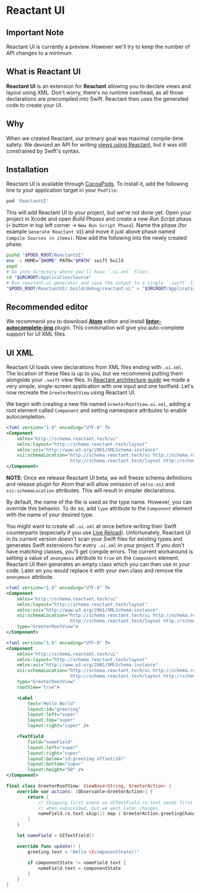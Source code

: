 # Reactant UI

## Important Note
Reactant UI is currently a preview. However we'll try to keep the number of API changes to a minimum.

## What is Reactant UI
**Reactant UI** is an extension for **Reactant** allowing you to declare views and layout using XML. Don't worry, there's no runtime overhead, as all those declarations are precompiled into Swift. Reactant then uses the generated code to create your UI.

## Why
When we created Reactant, our primary goal was maximal compile-time safety. We devised an API for writing [views using Reactant](../getting-started/quickstart.md), but it was still constrained by Swift's syntax.

## Installation
Reactant UI is available through [CocoaPods](http://cocoapods.org). To install it, add the following line to your application target in your `Podfile`:

```ruby
pod 'ReactantUI'
```

This will add Reactant UI to your project, but we're not done yet. Open your project in Xcode and open *Build Phases* and create a new *Run Script* phase (`+` button in top left corner -> `New Run Script Phase`). Name the phase (for example `Generate Reactant UI`) and move it just above phase named `Compile Sources (n items)`. Now add the following into the newly created phase.

```sh
pushd "$PODS_ROOT/ReactantUI"
env -i HOME="$HOME" PATH="$PATH" swift build
popd
# Go into directory where you'll have `.ui.xml` files.
cd "$SRCROOT/Application/Source"
# Run reactant-ui generator and save the output to a single `.swift` file
"$PODS_ROOT/ReactantUI/.build/debug/reactant-ui" > "$SRCROOT/Application/Generated/GeneratedUI.swift"
```

## Recommended editor

We recommend you to download [**Atom**](https://atom.io/) editor and install [**linter-autocomplete-jing**](https://atom.io/packages/linter-autocomplete-jing) plugin. This combination will give you auto-complete support for UI XML files.

## UI XML

Reactant UI loads view declarations from XML files ending with `.ui.xml`. The location of these files is up to you, but we recommend putting them alongside your `.swift` view files. In [Reactant architecture guide](../getting-started/architecture.md) we made a very simple, single-screen application with one input and one textfield. Let's now recreate the `GreeterRootView` using Reactant UI.

We begin with creating a new file named `GreeterRootView.ui.xml`, adding a root element called `Component` and setting namespace attributes to enable autocompletion.

```xml
<?xml version="1.0" encoding="UTF-8" ?>
<Component
    xmlns="http://schema.reactant.tech/ui"
    xmlns:layout="http://schema.reactant.tech/layout"
    xmlns:xsi="http://www.w3.org/2001/XMLSchema-instance"
    xsi:schemaLocation="http://schema.reactant.tech/ui http://schema.reactant.tech/ui.xsd
                        http://schema.reactant.tech/layout http://schema.reactant.tech/layout.xsd">
</Component>
```

**NOTE**: Once we release Reactant UI beta, we will freeze schema definitions and release plugin for Atom that will allow omission of `xmlns:xsi` and `xsi:schemaLocation` attributes. This will result in simpler declarations.

By default, the name of the file is used as the type name. However, you can override this behavior. To do so, add `type` attribute to the `Component` element with the name of your desired type.

You might want to create all `.ui.xml` at once before writing their Swift counterparts (especially if you use [Live Reload](./live-reload.md)). Unfortunately, Reactant UI in its current version doesn't scan your Swift files for existing types and generates Swift extensions for every `.ui.xml` in your project. If you don't have matching classes, you'll get compile errors. The current workaround is setting a value of `anonymous` attribute to `true` on the `Component` element. Reactant UI then generates an empty class which you can then use in your code. Later on you would replace it with your own class and remove the `anonymous` attribute.

```xml
<?xml version="1.0" encoding="UTF-8" ?>
<Component
    xmlns="http://schema.reactant.tech/ui"
    xmlns:layout="http://schema.reactant.tech/layout"
    xmlns:xsi="http://www.w3.org/2001/XMLSchema-instance"
    xsi:schemaLocation="http://schema.reactant.tech/ui http://schema.reactant.tech/ui.xsd
                        http://schema.reactant.tech/layout http://schema.reactant.tech/layout.xsd"
    type="GreeterRootView">
</Component>
```



```xml
<?xml version="1.0" encoding="UTF-8" ?>
<Component
    xmlns="http://schema.reactant.tech/ui"
    xmlns:layout="http://schema.reactant.tech/layout"
    xmlns:xsi="http://www.w3.org/2001/XMLSchema-instance"
    xsi:schemaLocation="http://schema.reactant.tech/ui http://schema.reactant.tech/ui.xsd
                        http://schema.reactant.tech/layout http://schema.reactant.tech/layout.xsd"
    type="GreeterRootView"
    rootView="true">

    <Label
        text="Hello World"
        layout:id="greeting"
        layout:left="super"
        layout:top="super"
        layout:right="super" />

    <TextField
        field="nameField"
        layout:left="super"
        layout:right="super"
        layout:below="id:greeting offset(10)"
        layout:bottom="super"
        layout:height="50" />
</Component>
```


```swift
final class GreeterRootView: ViewBase<String, GreeterAction> {
    override var actions: [Observable<GreeterAction>] {
        return [
            // Skipping first event as UITextField.rx.text sends first value
            // when subscribed, but we want later changes
            nameField.rx.text.skip(1).map { GreeterAction.greetingChanged($0 ?? "") }
        ]
    }

    let nameField = UITextField()

    override func update() {
        greeting.text = "Hello \(componentState)!"

        if componentState != nameField.text {
            nameField.text = componentState
        }
    }
}
```

